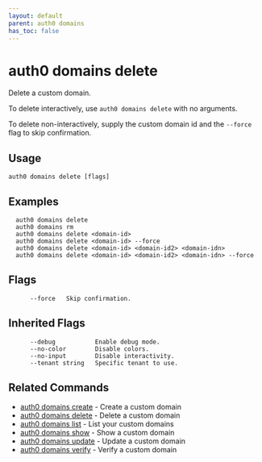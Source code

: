 ```yaml
---
layout: default
parent: auth0 domains
has_toc: false
---
```

# auth0 domains delete

Delete a custom domain.

To delete interactively, use `auth0 domains delete` with no arguments.

To delete non-interactively, supply the custom domain id and the `--force` flag to skip confirmation.

## Usage
```
auth0 domains delete [flags]
```

## Examples

```
  auth0 domains delete
  auth0 domains rm
  auth0 domains delete <domain-id>
  auth0 domains delete <domain-id> --force
  auth0 domains delete <domain-id> <domain-id2> <domain-idn>
  auth0 domains delete <domain-id> <domain-id2> <domain-idn> --force
```


## Flags

```
      --force   Skip confirmation.
```


## Inherited Flags

```
      --debug           Enable debug mode.
      --no-color        Disable colors.
      --no-input        Disable interactivity.
      --tenant string   Specific tenant to use.
```


## Related Commands

- [auth0 domains create](auth0_domains_create.md) - Create a custom domain
- [auth0 domains delete](auth0_domains_delete.md) - Delete a custom domain
- [auth0 domains list](auth0_domains_list.md) - List your custom domains
- [auth0 domains show](auth0_domains_show.md) - Show a custom domain
- [auth0 domains update](auth0_domains_update.md) - Update a custom domain
- [auth0 domains verify](auth0_domains_verify.md) - Verify a custom domain


